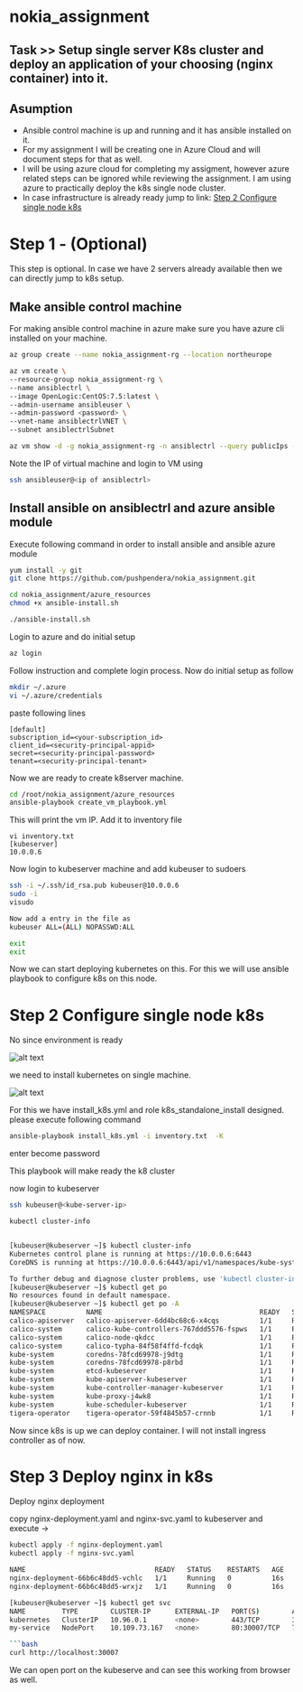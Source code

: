 # nokia_assignment

## Task >> Setup single server K8s cluster and deploy an application of your choosing (nginx container) into it.

## Asumption 
- Ansible control machine is up and running and it has ansible installed on it. 
- For my assignment I will be creating one in Azure Cloud and will document steps for that as well.
- I will be using azure cloud for completing my assigment, however azure related steps can be ignored while reviewing the assignment. I am using azure to practically deploy the k8s single node cluster. 
- In case infrastructure is already ready jump to
link: [Step 2 Configure single node k8s](#step-2-configure-single-node-k8s)

# Step 1 - (Optional)
This step is optional. In case we have 2 servers already available then we can directly jump to k8s setup.
## Make ansible control machine
For making ansible control machine in azure make sure you have azure cli installed on your machine.

```bash
az group create --name nokia_assignment-rg --location northeurope

az vm create \
--resource-group nokia_assignment-rg \
--name ansiblectrl \
--image OpenLogic:CentOS:7.5:latest \
--admin-username ansibleuser \
--admin-password <password> \
--vnet-name ansiblectrlVNET \
--subnet ansiblectrlSubnet

az vm show -d -g nokia_assignment-rg -n ansiblectrl --query publicIps -o tsv

```

Note the IP of virtual machine and login to VM using

```bash 
ssh ansibleuser@<ip of ansiblectrl>
```

## Install ansible on ansiblectrl and azure ansible module

Execute following command in order to install ansible and ansible azure module

```bash
yum install -y git
git clone https://github.com/pushpendera/nokia_assignment.git

cd nokia_assignment/azure_resources
chmod +x ansible-install.sh

./ansible-install.sh
```

Login to azure and do initial setup
```bash
az login
```
Follow instruction and complete login process. Now do initial setup as follow

```bash
mkdir ~/.azure
vi ~/.azure/credentials
```

paste following lines

```vi
[default]
subscription_id=<your-subscription_id>
client_id=<security-principal-appid>
secret=<security-principal-password>
tenant=<security-principal-tenant>
```

Now we are ready to create k8server machine.

```bash
cd /root/nokia_assignment/azure_resources
ansible-playbook create_vm_playbook.yml
```

This will print the vm IP. Add it to inventory file
```vi
vi inventory.txt
[kubeserver]
10.0.0.6
```

Now login to kubeserver machine and add kubeuser to sudoers

```bash
ssh -i ~/.ssh/id_rsa.pub kubeuser@10.0.0.6
sudo -i
visudo

Now add a entry in the file as
kubeuser ALL=(ALL) NOPASSWD:ALL

exit
exit
```

Now we can start deploying kubernetes on this. For this we will use ansible playbook to configure k8s on this node.

# Step 2 Configure single node k8s
No since environment is ready

![alt text](https://github.com/pushpendera/nokia_assignment/blob/main/blob/azure%20resource.PNG)

we need to install kubernetes on single machine.

![alt text](https://github.com/pushpendera/nokia_assignment/blob/main/blob/k8s.png)

For this we have install_k8s.yml and role k8s_standalone_install designed. please execute following command

```bash
ansible-playbook install_k8s.yml -i inventory.txt  -K
```

enter become password

This playbook will make ready the k8 cluster

now login to kubeserver

```bash
ssh kubeuser@<kube-server-ip>

kubectl cluster-info


[kubeuser@kubeserver ~]$ kubectl cluster-info
Kubernetes control plane is running at https://10.0.0.6:6443
CoreDNS is running at https://10.0.0.6:6443/api/v1/namespaces/kube-system/services/kube-dns:dns/proxy

To further debug and diagnose cluster problems, use 'kubectl cluster-info dump'.
[kubeuser@kubeserver ~]$ kubectl get po
No resources found in default namespace.
[kubeuser@kubeserver ~]$ kubectl get po -A
NAMESPACE          NAME                                       READY   STATUS    RESTARTS   AGE
calico-apiserver   calico-apiserver-6dd4bc68c6-x4cqs          1/1     Running   0          3m28s
calico-system      calico-kube-controllers-767ddd5576-fspws   1/1     Running   0          4m36s
calico-system      calico-node-qkdcc                          1/1     Running   0          4m36s
calico-system      calico-typha-84f58f4ffd-fcdqk              1/1     Running   0          4m36s
kube-system        coredns-78fcd69978-j9dtg                   1/1     Running   0          4m44s
kube-system        coredns-78fcd69978-p8rbd                   1/1     Running   0          4m44s
kube-system        etcd-kubeserver                            1/1     Running   2          4m56s
kube-system        kube-apiserver-kubeserver                  1/1     Running   2          4m56s
kube-system        kube-controller-manager-kubeserver         1/1     Running   2          4m56s
kube-system        kube-proxy-j4wk8                           1/1     Running   0          4m44s
kube-system        kube-scheduler-kubeserver                  1/1     Running   2          4m56s
tigera-operator    tigera-operator-59f4845b57-crnnb           1/1     Running   0          4m44s

```
Now since k8s is up we can deploy container. I will not install ingress controller as of now.

# Step 3 Deploy nginx in k8s

Deploy nginx deployment

copy nginx-deployment.yaml and nginx-svc.yaml to kubeserver and execute ->

```bash
kubectl apply -f nginx-deployment.yaml
kubectl apply -f nginx-svc.yaml

NAME                                READY   STATUS    RESTARTS   AGE
nginx-deployment-66b6c48dd5-vchlc   1/1     Running   0          16s
nginx-deployment-66b6c48dd5-wrxjz   1/1     Running   0          16s

[kubeuser@kubeserver ~]$ kubectl get svc
NAME         TYPE        CLUSTER-IP      EXTERNAL-IP   PORT(S)        AGE
kubernetes   ClusterIP   10.96.0.1       <none>        443/TCP        33m
my-service   NodePort    10.109.73.167   <none>        80:30007/TCP   7s

```bash
curl http://localhost:30007
```

We can open port on the kubeserve and can see this working from browser as well.


